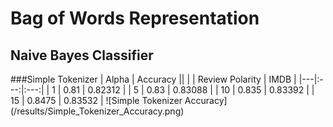 # Bag of Words Representation
## Naive Bayes Classifier

###Simple Tokenizer
| Alpha  | Accuracy ||
|   | Review Polarity | IMDB |
|---|:---:|:---:|
| 1  | 0.81  | 0.82312 |
| 5  | 0.83  | 0.83088 |
| 10  | 0.835  | 0.83392 |
| 15  | 0.8475  | 0.83532 |
![Simple Tokenizer Accuracy]
(/results/Simple_Tokenizer_Accuracy.png)